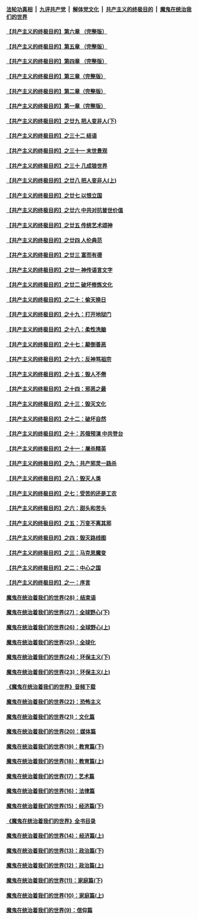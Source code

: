 ####  [法轮功真相](../../../../basic/blob/master/README.md?t=07081331) &nbsp;|&nbsp; [九评共产党](../../../../9ping.md/blob/master/README.md?t=07081331) &nbsp;|&nbsp; [解体党文化](../../../../jtdwh.md/blob/master/README.md?t=07081331)  &nbsp;|&nbsp; [共产主义的终极目的](../../../../gczydzjmd.md/blob/master/README.md?t=07081331) &nbsp;|&nbsp; [魔鬼在统治我们的世界](../../../../mgztzwmdsj.md/blob/master/README.md?t=07081331) 

#### [【共产主义的终极目的】第六章 （完整版）](../pages/nsc422/n11428913.md?t=07081331) 

#### [【共产主义的终极目的】第五章 （完整版）](../pages/nsc422/n11428912.md?t=07081331) 

#### [【共产主义的终极目的】第四章 （完整版）](../pages/nsc422/n11428907.md?t=07081331) 

#### [【共产主义的终极目的】第三章（完整版）](../pages/nsc422/n11428848.md?t=07081331) 

#### [【共产主义的终极目的】第二章（完整版）](../pages/nsc422/n11428831.md?t=07081331) 

#### [【共产主义的终极目的】第一章（完整版）](../pages/nsc422/n11417651.md?t=07081331) 

#### [【共产主义的终极目的】之廿九 把人变非人(下)](../pages/nsc422/n11344140.md?t=07081331) 

#### [【共产主义的终极目的】之三十二 结语](../pages/nsc422/n11360535.md?t=07081331) 

#### [【共产主义的终极目的】之三十一 末世景观](../pages/nsc422/n11351129.md?t=07081331) 

#### [【共产主义的终极目的】之三十 几成狼世界](../pages/nsc422/n11348280.md?t=07081331) 

#### [【共产主义的终极目的】之廿八 把人变非人(上)](../pages/nsc422/n11340492.md?t=07081331) 

#### [【共产主义的终极目的】之廿七 以恨立国](../pages/nsc422/n11336944.md?t=07081331) 

#### [【共产主义的终极目的】之廿六 中共对抗普世价值](../pages/nsc422/n11324785.md?t=07081331) 

#### [【共产主义的终极目的】之廿五 传统艺术颂神](../pages/nsc422/n11296396.md?t=07081331) 

#### [【共产主义的终极目的】之廿四 人伦典范](../pages/nsc422/n11296397.md?t=07081331) 

#### [【共产主义的终极目的】之廿三 富而有德](../pages/nsc422/n11283598.md?t=07081331) 

#### [【共产主义的终极目的】之廿一 神传语言文字](../pages/nsc422/n11263265.md?t=07081331) 

#### [【共产主义的终极目的】之廿二 破坏修炼文化](../pages/nsc422/n11245728.md?t=07081331) 

#### [【共产主义的终极目的】之二十：偷天换日](../pages/nsc422/n11238846.md?t=07081331) 

#### [【共产主义的终极目的】之十九：打开地狱门](../pages/nsc422/n11206376.md?t=07081331) 

#### [【共产主义的终极目的】之十八：柔性洗脑](../pages/nsc422/n11199994.md?t=07081331) 

#### [【共产主义的终极目的】之十七：颠倒善恶](../pages/nsc422/n11179782.md?t=07081331) 

#### [【共产主义的终极目的】之十六：反神骂祖宗](../pages/nsc422/n11166798.md?t=07081331) 

#### [【共产主义的终极目的】之十五：毁人不倦](../pages/nsc422/n11166792.md?t=07081331) 

#### [【共产主义的终极目的】之十四：邪恶之最](../pages/nsc422/n11150249.md?t=07081331) 

#### [【共产主义的终极目的】之十三：毁灭文化](../pages/nsc422/n11135227.md?t=07081331) 

#### [【共产主义的终极目的】之十二：破坏自然](../pages/nsc422/n11135214.md?t=07081331) 

#### [【共产主义的终极目的】之十：苏俄预演 中共登台](../pages/nsc422/n11118424.md?t=07081331) 

#### [【共产主义的终极目的】之十一：屠杀精英](../pages/nsc422/n11118442.md?t=07081331) 

#### [【共产主义的终极目的】之九：共产邪灵一路杀](../pages/nsc422/n11114139.md?t=07081331) 

#### [【共产主义的终极目的】之八：毁灭人类](../pages/nsc422/n11108503.md?t=07081331) 

#### [【共产主义的终极目的】之七：受苦的还是工农](../pages/nsc422/n11101809.md?t=07081331) 

#### [【共产主义的终极目的】之六：甜头和苦头](../pages/nsc422/n11096971.md?t=07081331) 

#### [【共产主义的终极目的】之五：万变不离其邪](../pages/nsc422/n11091285.md?t=07081331) 

#### [【共产主义的终极目的】之四：毁灭路线图](../pages/nsc422/n11086284.md?t=07081331) 

#### [【共产主义的终极目的】之三：马克思魔变](../pages/nsc422/n11061941.md?t=07081331) 

#### [【共产主义的终极目的】之二：中心之国](../pages/nsc422/n11047728.md?t=07081331) 

#### [【共产主义的终极目的】之一：序言](../pages/nsc422/n11086077.md?t=07081331) 

#### [魔鬼在统治着我们的世界(28)：结束语](../pages/nsc422/n10936246.md?t=07081331) 

#### [魔鬼在统治着我们的世界(27)：全球野心(下)](../pages/nsc422/n10928319.md?t=07081331) 

#### [魔鬼在统治着我们的世界(26)：全球野心(上)](../pages/nsc422/n10900318.md?t=07081331) 

#### [魔鬼在统治着我们的世界(25)：全球化](../pages/nsc422/n10788205.md?t=07081331) 

#### [魔鬼在统治着我们的世界(24)：环保主义(下)](../pages/nsc422/n10695307.md?t=07081331) 

#### [魔鬼在统治着我们的世界(23)：环保主义(上)](../pages/nsc422/n10688613.md?t=07081331) 

#### [《魔鬼在统治着我们的世界》音频下载](../pages/nsc422/n10635553.md?t=07081331) 

#### [魔鬼在统治着我们的世界(22)：恐怖主义](../pages/nsc422/n10614727.md?t=07081331) 

#### [魔鬼在统治着我们的世界(21)：文化篇](../pages/nsc422/n10597706.md?t=07081331) 

#### [魔鬼在统治着我们的世界(20)：媒体篇](../pages/nsc422/n10586579.md?t=07081331) 

#### [魔鬼在统治着我们的世界(19)：教育篇(下)](../pages/nsc422/n10564808.md?t=07081331) 

#### [魔鬼在统治着我们的世界(18)：教育篇(上)](../pages/nsc422/n10526970.md?t=07081331) 

#### [魔鬼在统治着我们的世界(17)：艺术篇](../pages/nsc422/n10499093.md?t=07081331) 

#### [魔鬼在统治着我们的世界(16)：法律篇](../pages/nsc422/n10485969.md?t=07081331) 

#### [魔鬼在统治着我们的世界(15)：经济篇(下)](../pages/nsc422/n10469975.md?t=07081331) 

#### [《魔鬼在统治着我们的世界》全书目录](../pages/nsc422/n10464261.md?t=07081331) 

#### [魔鬼在统治着我们的世界(14)：经济篇(上)](../pages/nsc422/n10457370.md?t=07081331) 

#### [魔鬼在统治着我们的世界(13)：政治篇(下)](../pages/nsc422/n10448270.md?t=07081331) 

#### [魔鬼在统治着我们的世界(12)：政治篇(上)](../pages/nsc422/n10444576.md?t=07081331) 

#### [魔鬼在统治着我们的世界(11)：家庭篇(下)](../pages/nsc422/n10440961.md?t=07081331) 

#### [魔鬼在统治着我们的世界(10)：家庭篇(上)](../pages/nsc422/n10435448.md?t=07081331) 

#### [魔鬼在统治着我们的世界(9)：信仰篇](../pages/nsc422/n10432159.md?t=07081331) 

